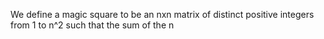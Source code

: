 We define a magic square to be an nxn matrix of distinct positive integers from 1 to n^2 such that the sum of the n